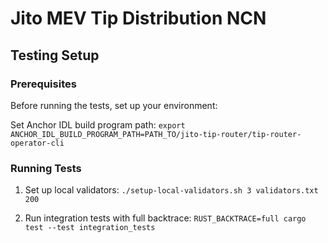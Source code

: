 # Jito MEV Tip Distribution NCN

## Testing Setup

### Prerequisites
Before running the tests, set up your environment:

Set Anchor IDL build program path:
`export ANCHOR_IDL_BUILD_PROGRAM_PATH=PATH_TO/jito-tip-router/tip-router-operator-cli`

### Running Tests
1. Set up local validators:
`./setup-local-validators.sh 3 validators.txt 200`

2. Run integration tests with full backtrace:
`RUST_BACKTRACE=full cargo test --test integration_tests`